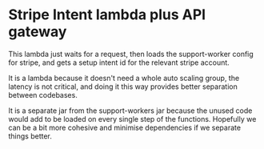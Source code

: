 # Stripe Intent lambda plus API gateway

This lambda just waits for a request, then loads the support-worker
config for stripe, and gets a setup intent id for the relevant
stripe account.

It is a lambda because it doesn't need a whole auto scaling group,
the latency is not critical, and doing it this way provides better
separation between codebases.

It is a separate jar from the support-workers jar because the unused
code would add to be loaded on every single step of the functions.
Hopefully we can be a bit more cohesive and minimise dependencies if
we separate things better.